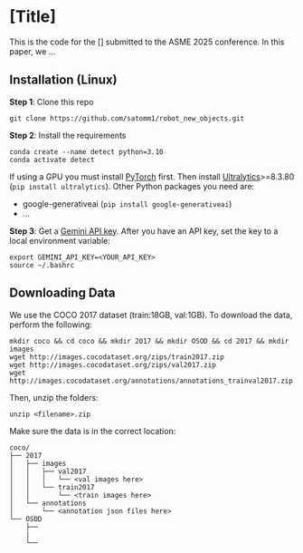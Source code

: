 # [Title]

This is the code for the [] submitted to the ASME 2025 conference. In this paper, we ...

## Installation (Linux)
**Step 1**: Clone this repo
```
git clone https://github.com/satomm1/robot_new_objects.git
```
**Step 2**: Install the requirements
```
conda create --name detect python=3.10
conda activate detect
```
If using a GPU you must install [PyTorch](https://pytorch.org/get-started/locally/) first. Then install [Ultralytics](https://docs.ultralytics.com/quickstart/)>=8.3.80 (`pip install ultralytics`). Other Python packages you need are:
- google-generativeai (`pip install google-generativeai`)
- ...

**Step 3**: Get a [Gemini API key](https://aistudio.google.com/apikey). After you have an API key, set the key to a local environment variable:
```
export GEMINI_API_KEY=<YOUR_API_KEY>
source ~/.bashrc
```
## Downloading Data
We use the COCO 2017 dataset (train:18GB, val:1GB). To download the data, perform the following:
```
mkdir coco && cd coco && mkdir 2017 && mkdir OSOD && cd 2017 && mkdir images
wget http://images.cocodataset.org/zips/train2017.zip
wget http://images.cocodataset.org/zips/val2017.zip
wget http://images.cocodataset.org/annotations/annotations_trainval2017.zip
```
Then, unzip the folders:
```
unzip <filename>.zip
```
Make sure the data is in the correct location:
```
coco/
├── 2017
│   ├── images
│   │   ├── val2017
│   │   │   └── <val images here>
│   │   └── train2017
│   │       └── <train images here>
│   └── annotations
│       └── <annotation json files here>
└── OSOD
    ├──
    | 
    └──
```